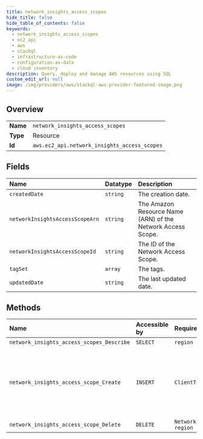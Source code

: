 ```yaml
---
title: network_insights_access_scopes
hide_title: false
hide_table_of_contents: false
keywords:
  - network_insights_access_scopes
  - ec2_api
  - aws    
  - stackql
  - infrastructure-as-code
  - configuration-as-data
  - cloud inventory
description: Query, deploy and manage AWS resources using SQL
custom_edit_url: null
image: /img/providers/aws/stackql-aws-provider-featured-image.png
---
```

  
    

## Overview
<table><tbody>
<tr><td><b>Name</b></td><td><code>network_insights_access_scopes</code></td></tr>
<tr><td><b>Type</b></td><td>Resource</td></tr>
<tr><td><b>Id</b></td><td><code>aws.ec2_api.network_insights_access_scopes</code></td></tr>
</tbody></table>

## Fields
| Name | Datatype | Description |
|:-----|:---------|:------------|
| `createdDate` | `string` | The creation date. |
| `networkInsightsAccessScopeArn` | `string` | The Amazon Resource Name (ARN) of the Network Access Scope. |
| `networkInsightsAccessScopeId` | `string` | The ID of the Network Access Scope. |
| `tagSet` | `array` | The tags. |
| `updatedDate` | `string` | The last updated date. |
## Methods
| Name | Accessible by | Required Params | Description |
|:-----|:--------------|:----------------|:------------|
| `network_insights_access_scopes_Describe` | `SELECT` | `region` | Describes the specified Network Access Scopes. |
| `network_insights_access_scope_Create` | `INSERT` | `ClientToken, region` | &lt;p&gt;Creates a Network Access Scope.&lt;/p&gt; &lt;p&gt;Amazon Web Services Network Access Analyzer enables cloud networking and cloud operations teams to verify that their networks on Amazon Web Services conform to their network security and governance objectives. For more information, see the &lt;a href="https://docs.aws.amazon.com/vpc/latest/network-access-analyzer/"&gt;Amazon Web Services Network Access Analyzer Guide&lt;/a&gt;.&lt;/p&gt; |
| `network_insights_access_scope_Delete` | `DELETE` | `NetworkInsightsAccessScopeId, region` | Deletes the specified Network Access Scope. |
